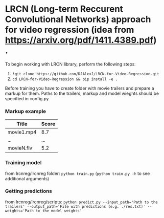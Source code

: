 # LRCN (Long-term Reccurent Convolutional Networks) approach for video regression (idea from https://arxiv.org/pdf/1411.4389.pdf).

To begin working with LRCN library, perform the following steps:

  1. `!git clone https://github.com/DJAlexJ/LRCN-for-Video-Regression.git`
  2. `cd LRCN-for-Video-Regression && pip install -e .`

Before training you have to create folder with movie trailers and prepare a markup for them. Paths to the trailers, markup and model wieghts should be specified in config.py

### Markup example
|  Title   |  Score  |
|----------|---------|
|movie1.mp4|    8.7  |
|   ...    |   ...   |
|movieN.flv|    5.2  |

### Training model
from lrcnreg/lrcnreg folder:
`python train.py` (`python train.py -h` to see additional arguments)


### Getting predictions
from lrcnreg/lrcnreg/scripts:
`python predict.py --input_path='Path to the trailers' --output_path='File with predictions (e.g. ./res.txt)' --weights='Path to the model weights'`
